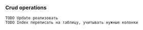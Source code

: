### Crud operations  
    TODO Update реализовать  
    TODO Index переписать на таблицу, учитывать нужные колонки